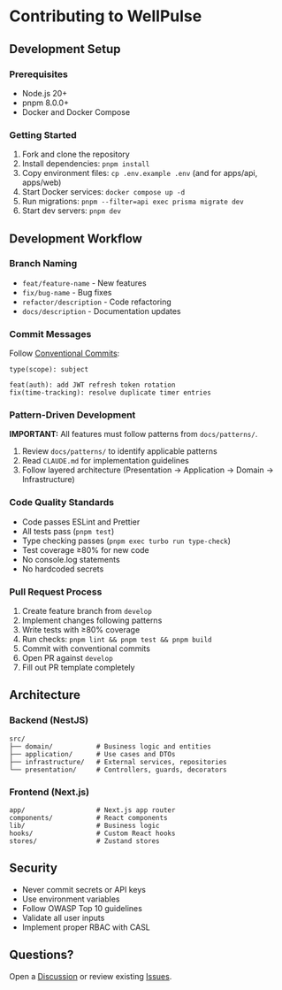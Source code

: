 # Contributing to WellPulse

## Development Setup

### Prerequisites

- Node.js 20+
- pnpm 8.0.0+
- Docker and Docker Compose

### Getting Started

1. Fork and clone the repository
2. Install dependencies: `pnpm install`
3. Copy environment files: `cp .env.example .env` (and for apps/api, apps/web)
4. Start Docker services: `docker compose up -d`
5. Run migrations: `pnpm --filter=api exec prisma migrate dev`
6. Start dev servers: `pnpm dev`

## Development Workflow

### Branch Naming

- `feat/feature-name` - New features
- `fix/bug-name` - Bug fixes
- `refactor/description` - Code refactoring
- `docs/description` - Documentation updates

### Commit Messages

Follow [Conventional Commits](https://www.conventionalcommits.org/):

```
type(scope): subject

feat(auth): add JWT refresh token rotation
fix(time-tracking): resolve duplicate timer entries
```

### Pattern-Driven Development

**IMPORTANT:** All features must follow patterns from `docs/patterns/`.

1. Review `docs/patterns/` to identify applicable patterns
2. Read `CLAUDE.md` for implementation guidelines
3. Follow layered architecture (Presentation → Application → Domain → Infrastructure)

### Code Quality Standards

- Code passes ESLint and Prettier
- All tests pass (`pnpm test`)
- Type checking passes (`pnpm exec turbo run type-check`)
- Test coverage ≥80% for new code
- No console.log statements
- No hardcoded secrets

### Pull Request Process

1. Create feature branch from `develop`
2. Implement changes following patterns
3. Write tests with ≥80% coverage
4. Run checks: `pnpm lint && pnpm test && pnpm build`
5. Commit with conventional commits
6. Open PR against `develop`
7. Fill out PR template completely

## Architecture

### Backend (NestJS)

```
src/
├── domain/           # Business logic and entities
├── application/      # Use cases and DTOs
├── infrastructure/   # External services, repositories
└── presentation/     # Controllers, guards, decorators
```

### Frontend (Next.js)

```
app/                  # Next.js app router
components/           # React components
lib/                  # Business logic
hooks/                # Custom React hooks
stores/               # Zustand stores
```

## Security

- Never commit secrets or API keys
- Use environment variables
- Follow OWASP Top 10 guidelines
- Validate all user inputs
- Implement proper RBAC with CASL

## Questions?

Open a [Discussion](https://github.com/your-org/wellpulse/discussions) or review existing [Issues](https://github.com/your-org/wellpulse/issues).
